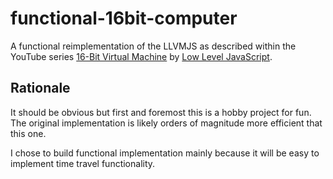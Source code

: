 # functional-16bit-computer

A functional reimplementation of the LLVMJS as described within the YouTube series [16-Bit Virtual Machine](https://www.youtube.com/playlist?list=PLP29wDx6QmW5DdwpdwHCRJsEubS5NrQ9b) by [Low Level JavaScript](https://www.youtube.com/channel/UC56l7uZA209tlPTVOJiJ8Tw/playlists).

## Rationale

It should be obvious but first and foremost this is a hobby project for fun. The original implementation is likely orders of magnitude more efficient that this one.

I chose to build functional implementation mainly because it will be easy to implement time travel functionality.

